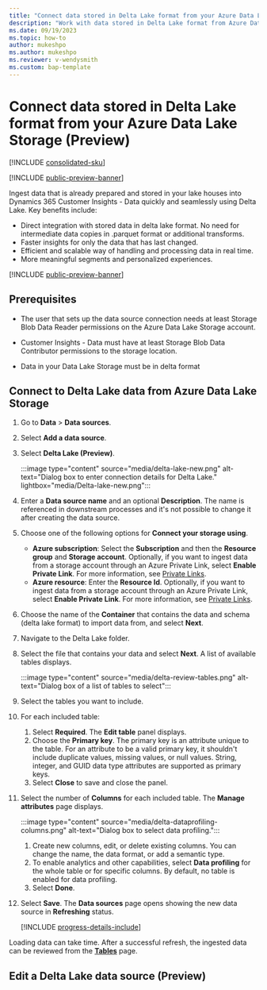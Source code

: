 ```yaml
---
title: "Connect data stored in Delta Lake format from your Azure Data Lake Storage"
description: "Work with data stored in Delta Lake format from Azure Data Lake Storage."
ms.date: 09/19/2023
ms.topic: how-to
author: mukeshpo
ms.author: mukeshpo
ms.reviewer: v-wendysmith
ms.custom: bap-template
---
```


# Connect data stored in Delta Lake format from your Azure Data Lake Storage (Preview)

[!INCLUDE [consolidated-sku](./includes/consolidated-sku.md)]

[!INCLUDE [public-preview-banner](./includes/public-preview-banner.md)]

Ingest data that is already prepared and stored in your lake houses into Dynamics 365 Customer Insights - Data quickly and seamlessly using Delta Lake. Key benefits include:

- Direct integration with stored data in delta lake format. No need for intermediate data copies in .parquet format or additional transforms.
- Faster insights for only the data that has last changed.
- Efficient and scalable way of handling and processing data in real time.
- More meaningful segments and personalized experiences.

[!INCLUDE [public-preview-banner](./includes/public-preview-note.md)]

## Prerequisites

- The user that sets up the data source connection needs at least Storage Blob Data Reader permissions on the Azure Data Lake Storage account.

- Customer Insights - Data must have at least Storage Blob Data Contributor permissions to the storage location.

- Data in your Data Lake Storage must be in delta format

## Connect to Delta Lake data from Azure Data Lake Storage

1. Go to **Data** > **Data sources**.

1. Select **Add a data source**.

1. Select **Delta Lake (Preview)**.

   :::image type="content" source="media/delta-lake-new.png" alt-text="Dialog box to enter connection details for Delta Lake." lightbox="media/Delta-lake-new.png":::

1. Enter a **Data source name** and an optional **Description**. The name is referenced in downstream processes and it's not possible to change it after creating the data source.

1. Choose one of the following options for **Connect your storage using**.

   - **Azure subscription**: Select the **Subscription** and then the **Resource group** and **Storage account**. Optionally, if you want to ingest data from a storage account through an Azure Private Link, select **Enable Private Link**. For more information, see [Private Links](private-link.md).
   - **Azure resource**: Enter the **Resource Id**. Optionally, if you want to ingest data from a storage account through an Azure Private Link, select **Enable Private Link**. For more information, see [Private Links](private-link.md).

1. Choose the name of the **Container** that contains the data and schema (delta lake format) to import data from, and select **Next**.

1. Navigate to the Delta Lake folder.

1. Select the file that contains your data and select **Next**. A list of available tables displays.

   :::image type="content" source="media/delta-review-tables.png" alt-text="Dialog box of a list of tables to select":::

1. Select the tables you want to include.

1. For each included table:
   1. Select **Required**. The **Edit table** panel displays.
   1. Choose the **Primary key**. The primary key is an attribute unique to the table. For an attribute to be a valid primary key, it shouldn't include duplicate values, missing values, or null values. String, integer, and GUID data type attributes are supported as primary keys.
   1. Select **Close** to save and close the panel.

1. Select the number of **Columns** for each included table. The **Manage attributes** page displays.

   :::image type="content" source="media/delta-dataprofiling-columns.png" alt-text="Dialog box to select data profiling.":::

   1. Create new columns, edit, or delete existing columns. You can change the name, the data format, or add a semantic type.
   1. To enable analytics and other capabilities, select **Data profiling** for the whole table or for specific columns. By default, no table is enabled for data profiling.
   1. Select **Done**.

1. Select **Save**. The **Data sources** page opens showing the new data source in **Refreshing** status.

   [!INCLUDE [progress-details-include](includes/progress-details-pane.md)]

Loading data can take time. After a successful refresh, the ingested data can be reviewed from the [**Tables**](tables.md) page.

## Edit a Delta Lake data source (Preview)